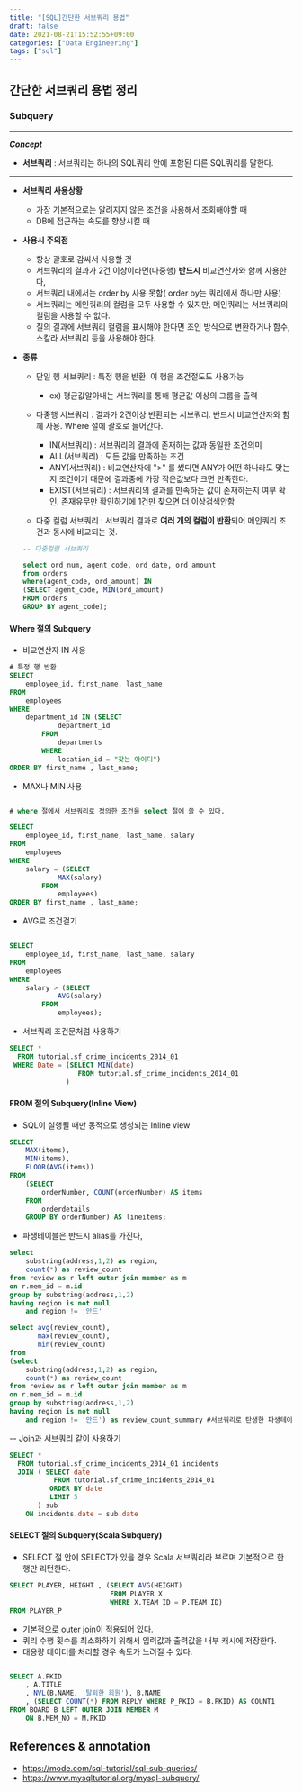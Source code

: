```yaml
---
title: "[SQL]간단한 서브쿼리 용법"
draft: false
date: 2021-08-21T15:52:55+09:00
categories: ["Data Engineering"]
tags: ["sql"]
---
```


## **간단한 서브쿼리 용법 정리**

### Subquery

---

**_Concept_**

- **서브쿼리** : 서브쿼리는 하나의 SQL쿼리 안에 포함된 다른 SQL쿼리를 말한다.

---

- **서브쿼리 사용상황**

  - 가장 기본적으로는 알려지지 않은 조건을 사용해서 조회해야할 때
  - DB에 접근하는 속도를 향상시킬 때

- **사용시 주의점**

  - 항상 괄호로 감싸서 사용할 것
  - 서브쿼리의 결과가 2건 이상이라면(다중행) **반드시** 비교연산자와 함께 사용한다,
  - 서브쿼리 내에서는 order by 사용 못함( order by는 쿼리에서 하나만 사용)
  - 서브쿼리는 메인쿼리의 컬럼을 모두 사용할 수 있지만, 메인쿼리는 서브쿼리의 컬럼을 사용할 수 없다.
  - 질의 결과에 서브쿼리 컬럼을 표시해야 한다면 조인 방식으로 변환하거나 함수, 스칼라 서브쿼리 등을 사용해야 한다.

- **종류**

  - 단일 행 서브쿼리 : 특정 행을 반환. 이 행을 조건절도도 사용가능

    - ex) 평균값알아내는 서브쿼리를 통해 평균값 이상의 그룹을 출력

  - 다중행 서브쿼리 : 결과가 2건이상 반환되는 서브쿼리. 반드시 비교연산자와 함께 사용. Where 절에 괄호로 들어간다.
    - IN(서브쿼리) : 서브쿼리의 결과에 존재하는 값과 동일한 조건의미
    - ALL(서브쿼리) : 모든 값을 만족하는 조건
    - ANY(서브쿼리) : 비교연산자에 ">" 를 썼다면 ANY가 어떤 하나라도 맞는지 조건이기 때문에 결과중에 가장 작은값보다 크면 만족한다.
    - EXIST(서브쿼리) : 서브쿼리의 결과를 만족하는 값이 존재하는지 여부 확인. 존재유무만 확인하기에 1건만 찾으면 더 이상검색안함
  - 다중 컬럼 서브쿼리 : 서브쿼리 결과로 **여러 개의 컬럼이 반환**되어 메인쿼리 조건과 동시에 비교되는 것.

  ```sql
  -- 다중컬럼 서브쿼리

  select ord_num, agent_code, ord_date, ord_amount
  from orders
  where(agent_code, ord_amount) IN
  (SELECT agent_code, MIN(ord_amount)
  FROM orders
  GROUP BY agent_code);

  ```

#### Where 절의 Subquery

- 비교연산자 IN 사용

```sql
# 특정 행 반환
SELECT
    employee_id, first_name, last_name
FROM
    employees
WHERE
    department_id IN (SELECT
            department_id
        FROM
            departments
        WHERE
            location_id = "찾는 아이디")
ORDER BY first_name , last_name;

```

- MAX나 MIN 사용

```sql

# where 절에서 서브쿼리로 정의한 조건을 select 절에 쓸 수 있다.

SELECT
    employee_id, first_name, last_name, salary
FROM
    employees
WHERE
    salary = (SELECT
            MAX(salary)
        FROM
            employees)
ORDER BY first_name , last_name;

```

- AVG로 조건걸기

```sql

SELECT
    employee_id, first_name, last_name, salary
FROM
    employees
WHERE
    salary > (SELECT
            AVG(salary)
        FROM
            employees);


```

- 서브쿼리 조건문처럼 사용하기

```sql
SELECT *
  FROM tutorial.sf_crime_incidents_2014_01
 WHERE Date = (SELECT MIN(date)
                 FROM tutorial.sf_crime_incidents_2014_01
              )
```

#### FROM 절의 Subquery(Inline View)

- SQL이 실행될 때만 동적으로 생성되는 Inline view

```sql
SELECT
    MAX(items),
    MIN(items),
    FLOOR(AVG(items))
FROM
    (SELECT
        orderNumber, COUNT(orderNumber) AS items
    FROM
        orderdetails
    GROUP BY orderNumber) AS lineitems;
```

- 파생테이블은 반드시 alias를 가진다,

```sql
select
    substring(address,1,2) as region,
    count(*) as review_count
from review as r left outer join member as m
on r.mem_id = m.id
group by substring(address,1,2)
having region is not null
    and region != '안드'

select avg(review_count),
       max(review_count),
       min(review_count)
from
(select
    substring(address,1,2) as region,
    count(*) as review_count
from review as r left outer join member as m
on r.mem_id = m.id
group by substring(address,1,2)
having region is not null
    and region != '안드') as review_count_summary #서브쿼리로 탄생한 파생테이블은 반드시 alias를 가져야 한다
```

-- Join과 서브쿼리 같이 사용하기

```sql
SELECT *
  FROM tutorial.sf_crime_incidents_2014_01 incidents
  JOIN ( SELECT date
           FROM tutorial.sf_crime_incidents_2014_01
          ORDER BY date
          LIMIT 5
       ) sub
    ON incidents.date = sub.date

```

#### SELECT 절의 Subquery(Scala Subquery)

- SELECT 절 안에 SELECT가 있을 경우 Scala 서브쿼리라 부르며 기본적으로 한 행만 리턴한다.

```sql
SELECT PLAYER, HEIGHT , (SELECT AVG(HEIGHT)
                         FROM PLAYER X
                         WHERE X.TEAM_ID = P.TEAM_ID)
FROM PLAYER_P

```

- 기본적으로 outer join이 적용되어 있다.
- 쿼리 수행 횟수를 최소화하기 위해서 입력값과 출력값을 내부 캐시에 저장한다.
- 대용량 데이터를 처리할 경우 속도가 느려질 수 있다.

```sql

SELECT A.PKID
    , A.TITLE
    , NVL(B.NAME, '탈퇴한 회원'), B.NAME
    , (SELECT COUNT(*) FROM REPLY WHERE P_PKID = B.PKID) AS COUNT1
FROM BOARD B LEFT OUTER JOIN MEMBER M
    ON B.MEM_NO = M.PKID

```

## **References & annotation**

- <https://mode.com/sql-tutorial/sql-sub-queries/>
- <https://www.mysqltutorial.org/mysql-subquery/>
